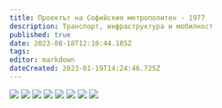 ```yaml
---
title: Проектът на Софийския метрополитен - 1977
description: Транспорт, инфраструктура и мобилност
published: true
date: 2023-08-18T12:10:44.185Z
tags: 
editor: markdown
dateCreated: 2023-01-19T14:24:46.725Z
---
```


<img src="https://drive.google.com/uc?id=142fCLRflXeFTiwFvA3DkjwD2qL1ESW16">

<img src="https://drive.google.com/uc?id=1lBoNveCqIj3M-Z4G2_OEn7zZ9hsovHd_">

<img src="https://drive.google.com/uc?id=1kBXhB3mcirAiL-0cUy5aQ9HFx29L_HE9">

<img src="https://drive.google.com/uc?id=1POWiKgDtgYFFIW2bWen-3jg56Wcoosgs">

<img src="https://drive.google.com/uc?id=15_Hfaqhgbg4NuoNxoyQck9cQU9i3c-4z">

<img src="https://drive.google.com/uc?id=13cUnD1si8LeMuGSAb8sa9pHMTASpXywp">

<img src="https://drive.google.com/uc?id=1iZqM_U1bWuKYVF0l1S-PEks1uBOUOiz2">

<img src="https://drive.google.com/uc?id=1UhtKmeLItIlC4WwwttYnYP2L3prA7tJI">

